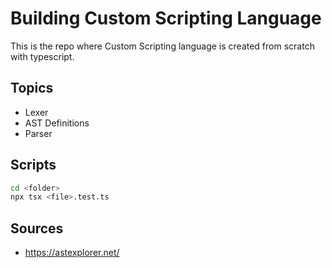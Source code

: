 # Building Custom Scripting Language

This is the repo where Custom Scripting language is created from scratch with typescript.

## Topics

- Lexer
- AST Definitions
- Parser

## Scripts

```bash
cd <folder>
npx tsx <file>.test.ts
```

## Sources

- https://astexplorer.net/
